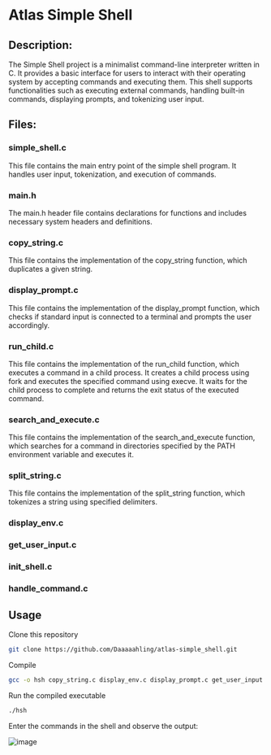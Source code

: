 # Atlas Simple Shell

## Description:

The Simple Shell project is a minimalist command-line interpreter written in C. It provides a basic interface for users to interact with their operating system by accepting commands and executing them. This shell supports functionalities such as executing external commands, handling built-in commands, displaying prompts, and tokenizing user input.

## Files:

### simple_shell.c
This file contains the main entry point of the simple shell program. It handles user input, tokenization, and execution of commands.

### main.h
The main.h header file contains declarations for functions and includes necessary system headers and definitions.

### copy_string.c
This file contains the implementation of the copy_string function, which duplicates a given string.


### display_prompt.c
This file contains the implementation of the display_prompt function, which checks if standard input is connected to a terminal and prompts the user accordingly.


### run_child.c
This file contains the implementation of the run_child function, which executes a command in a child process.
It creates a child process using fork and executes the specified command using execve. It waits for the child process to complete and returns the exit status of the executed command.

### search_and_execute.c
This file contains the implementation of the search_and_execute function, which searches for a command in directories specified by the PATH environment variable and executes it.


### split_string.c
This file contains the implementation of the split_string function, which tokenizes a string using specified delimiters.

### display_env.c

### get_user_input.c 

### init_shell.c 

###  handle_command.c

## Usage

Clone this repository
```bash
git clone https://github.com/Daaaaahling/atlas-simple_shell.git
```

Compile
```bash
gcc -o hsh copy_string.c display_env.c display_prompt.c get_user_input.c handle_command.c init_shell.c run_child.c search_and_execute.c simple_shell.c split_string.c main.h


```

Run the compiled executable
```bash
./hsh
```

Enter the commands in the shell and observe the output:

![image](https://github.com/Daaaaahling/atlas-simple_shell/assets/155494852/abcb8f52-0a48-4257-bb93-8f276a1bd1a8)

